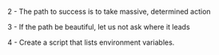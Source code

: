 2 - The path to success is to take massive, determined action

3 - If the path be beautiful, let us not ask where it leads

4 - Create a script that lists environment variables.
